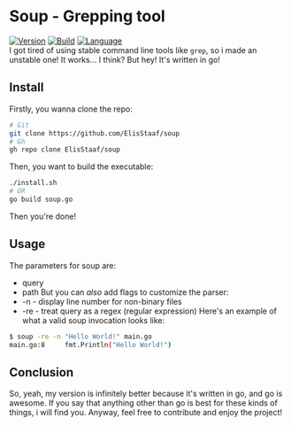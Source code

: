 # Soup - Grepping tool
[![Version](https://img.shields.io/badge/Version-1.0.0-a53fc0)](https://github.com/ElisStaaf/soup)
[![Build](https://img.shields.io/badge/Build_(openSUSE)-passing-19e646?logo=opensuse&logoColor=19e646)](https://github.com/ElisStaaf/soup)
[![Language](https://img.shields.io/badge/Language-Go-20c9df?logo=Go)](https://github.com/ElisStaaf/soup)    
I got tired of using stable command line tools like `grep`, so i made an unstable one!
It works... I think? But hey! It's written in go!

Install
-------
Firstly, you wanna clone the repo:
```bash
# Git
git clone https://github.com/ElisStaaf/soup
# Gh
gh repo clone ElisStaaf/soup
```
Then, you want to build the executable:
```bash
./install.sh
# OR
go build soup.go
```
Then you're done!

Usage
-----
The parameters for soup are:
* query
* path
But you can *also* add flags to customize the parser:
* -n - display line number for non-binary files
* -re - treat query as a regex (regular expression)
Here's an example of what a valid soup invocation looks like:
```bash
$ soup -re -n "Hello World!" main.go
main.go:8     fmt.Println("Hello World!")
```

Conclusion
----------
So, yeah, my version is infinitely better because it's written in go, and go is awesome. If you say that anything other than go is best for these kinds of
things, i will find you. Anyway, feel free to contribute and enjoy the project!
